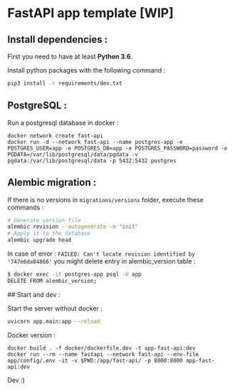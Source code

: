 # FastAPI app template [WIP]

## Install dependencies :

First you need to have at least **Python 3.6**.

Install python packages with the following command :

```bash
pip3 install -r requirements/dev.txt
```

## PostgreSQL :

Run a postgresql database in docker :

```docker
docker network create fast-api
docker run -d --network fast-api --name postgres-app -e POSTGRES_USER=app -e POSTGRES_DB=app -e POSTGRES_PASSWORD=password -e PGDATA=/var/lib/postgresql/data/pgdata -v pgdata:/var/lib/postgresql/data -p 5432:5432 postgres
```

## Alembic migration :

If there is no versions in `migrations/versions` folder, execute these commands :

```bash
# Generate version file
alembic revision --autogenerate -m "init"
# Apply it to the database
alembic upgrade head
```

In case of error : `FAILED: Can't locate revision identified by '747e6da84866'` you might delete entry in alembic_version table :

```bash
$ docker exec -it postgres-app psql -U app
DELETE FROM alembic_version;
```

## Start and dev :

Start the server without docker :

```bash
uvicorn app.main:app --reload
```

Docker version :

```
docker build . -f docker/dockerfile.dev -t app-fast-api:dev
docker run --rm --name fastapi --network fast-api --env-file app/config/.env -it -v $PWD:/app/fast-api/ -p 8000:8000 app-fast-api:dev
```

Dev :)
